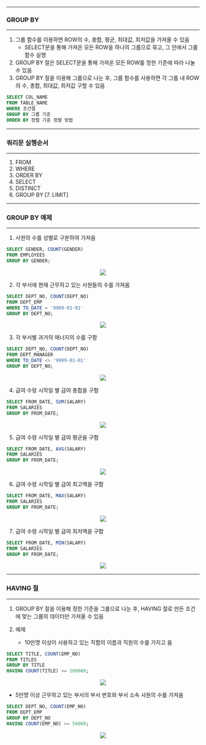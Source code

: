 -----
### GROUP BY
-----
1. 그룹 함수를 이용하면 ROW의 수, 총합, 평균, 최대값, 최저값을 가져올 수 있음
   - SELECT문을 통해 가져온 모든 ROW을 하나의 그룹으로 묶고, 그 안에서 그룹함수 실행
2. GROUP BY 절은 SELECT문을 통해 가져온 모든 ROW를 정한 기준에 따라 나눌 수 있음
3. GROUP BY 절을 이용해 그룹으로 나눈 후, 그룹 함수를 사용하면 각 그룹 내 ROW의 수, 총합, 최대값, 최저값 구할 수 있음

```sql
SELECT COL_NAME
FROM TABLE_NAME
WHERE 조건절
GROUP BY 그룹 기준
ORDER BY 정렬 기준 정렬 방법
```
-----
### 쿼리문 실행순서
-----
1. FROM
2. WHERE
3. ORDER BY
4. SELECT
5. DISTINCT
6. GROUP BY
[7. LIMIT]

-----
### GROUP BY 예제
-----
1. 사원의 수를 성별로 구분하여 가져옴
```sql
SELECT GENDER, COUNT(GENDER)
FROM EMPLOYEES
GROUP BY GENDER;
```
<div align="center">
<img src="https://github.com/sooyounghan/Data-Base/assets/34672301/a1d8946b-54cb-4b84-af34-3e72acf92c9d">
</div>

2. 각 부서에 현재 근무하고 있는 사원들의 수를 가져옴
```sql
SELECT DEPT_NO, COUNT(DEPT_NO)
FROM DEPT_EMP
WHERE TO_DATE = '9999-01-01'
GROUP BY DEPT_NO;
```
<div align="center">
<img src="https://github.com/sooyounghan/Data-Base/assets/34672301/a2cdd720-8838-42f3-9be6-943f5fa5b5ae">
</div>

3. 각 부서별 과거의 매너지의 수를 구함
```sql
SELECT DEPT_NO, COUNT(DEPT_NO)
FROM DEPT_MANAGER
WHERE TO_DATE <> '9999-01-01'
GROUP BY DEPT_NO;
```
<div align="center">
<img src="https://github.com/sooyounghan/Data-Base/assets/34672301/3d4721bb-1061-4f6a-be0e-ca3c8a64fc76">
</div>

4. 급여 수령 시작일 별 급여 총합을 구함
```sql
SELECT FROM_DATE, SUM(SALARY)
FROM SALARIES
GROUP BY FROM_DATE;
```
<div align="center">
<img src="https://github.com/sooyounghan/Java/assets/34672301/d9d80393-f614-4e30-bab7-21816faaf5ec">
</div>

5. 급여 수령 시작일 별 급여 평균을 구함
```sql
SELECT FROM_DATE, AVG(SALARY)
FROM SALARIES
GROUP BY FROM_DATE;
```
<div align="center">
<img src="https://github.com/sooyounghan/Java/assets/34672301/5fd9fcbb-5c32-4785-bc33-2e0e70444cb5">
</div>


6. 급여 수령 시작일 별 급여 최고액을 구함
```sql
SELECT FROM_DATE, MAX(SALARY)
FROM SALARIES
GROUP BY FROM_DATE;
```
<div align="center">
<img src="https://github.com/sooyounghan/Java/assets/34672301/7ad5e82a-133a-400f-84cc-dbb85578cafd">
</div>

7.  급여 수령 시작일 별 급여 최저액을 구함
```sql
SELECT FROM_DATE, MIN(SALARY)
FROM SALARIES
GROUP BY FROM_DATE;
```
<div align="center">
<img src="https://github.com/sooyounghan/Java/assets/34672301/9d9c6eb4-28f4-4946-83fa-be99c9a577da">
</div>

-----
### HAVING 절
-----
1. GROUP BY 절을 이용해 정한 기준을 그룹으로 나눈 후, HAVING 절로 만든 조건에 맞는 그룹의 데이터만 가져올 수 있음

2. 예제
   - 10만명 이상이 사용하고 있는 직함의 이름과 직원의 수를 가지고 옴
```sql
SELECT TITLE, COUNT(EMP_NO)
FROM TITLES
GROUP BY TITLE
HAVING COUNT(TITLE) >= 100000;
``` 
<div align="center">
<img src="https://github.com/sooyounghan/Java/assets/34672301/22448492-ef94-40a3-bc06-55f4294eb837">
</div>

   - 5만명 이상 근무하고 있는 부서의 부서 번호와 부서 소속 사원의 수를 가져옴
```sql
SELECT DEPT_NO, COUNT(EMP_NO)
FROM DEPT_EMP
GROUP BY DEPT_NO
HAVING COUNT(EMP_NO) >= 50000;
```
<div align="center">
<img src="https://github.com/sooyounghan/Java/assets/34672301/d00cce09-39ed-4da5-bae0-ff34e20bb001">
</div>

